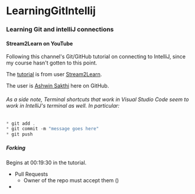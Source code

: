 # LearningGitIntellij
### Learning Git and intelliJ connections

#### Stream2Learn on YouTube
Following this channel's Git/GitHub tutorial on connecting to IntelliJ, since my course hasn't gotten to this point. 

The [tutorial](https://www.youtube.com/watch?v=HfYZvcP0Muo&list=PL-13q2cAP-nYDf3ERqumS65wrc6RXdKrV) is from user [Stream2Learn](https://www.youtube.com/channel/UCjO8Jq2sdpuI134axhMp0Fg).
 
The user is [Ashwin Sakthi](https://github.com/ashwinsakthi) here on GitHub.

###### As a side note, Terminal shortcuts that work in Visual Studio Code seem to work in IntelliJ's terminal as well. In particular:
```java
* git add .
* git commit -m "message goes here"
* git push
```

##### Forking 
Begins at 00:19:30 in the tutorial. 
* Pull Requests
    * Owner of the repo must accept them ()
* 